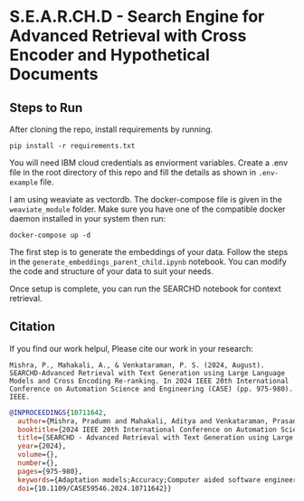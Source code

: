 # S.E.A.R.CH.D - Search Engine for Advanced Retrieval with Cross Encoder and Hypothetical Documents

## Steps to Run
After cloning the repo, install requirements by running.

```pip install -r requirements.txt```

You will need IBM cloud credentials as enviorment variables. Create a .env file in the root directory of this repo and fill the details as shown in ```.env-example``` file.

I am using weaviate as vectordb. The docker-compose file is given in the ```weaviate_module``` folder. Make sure you have one of the compatible docker daemon installed in your system then run:

```docker-compose up -d``` 

The first step is to generate the embeddings of your data. 
Follow the steps in the ```generate_embeddings_parent_child.ipynb``` notebook. You can modify the code and structure of your data to suit your needs.

Once setup is complete, you can run the SEARCHD notebook for context retrieval. 

## Citation

If you find our work helpul, Please cite our work in your research:

```apa
Mishra, P., Mahakali, A., & Venkataraman, P. S. (2024, August). SEARCHD-Advanced Retrieval with Text Generation using Large Language Models and Cross Encoding Re-ranking. In 2024 IEEE 20th International Conference on Automation Science and Engineering (CASE) (pp. 975-980). IEEE.
```

```bibtex
@INPROCEEDINGS{10711642,
  author={Mishra, Pradumn and Mahakali, Aditya and Venkataraman, Prasanna Shrinivas},
  booktitle={2024 IEEE 20th International Conference on Automation Science and Engineering (CASE)}, 
  title={SEARCHD - Advanced Retrieval with Text Generation using Large Language Models and Cross Encoding Re-ranking}, 
  year={2024},
  volume={},
  number={},
  pages={975-980},
  keywords={Adaptation models;Accuracy;Computer aided software engineering;Automation;Large language models;Search engines;Benchmark testing;Rendering (computer graphics);Encoding},
  doi={10.1109/CASE59546.2024.10711642}}
```